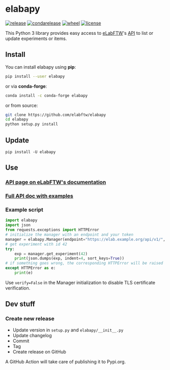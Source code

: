 # elabapy

[![release](https://img.shields.io/pypi/v/elabapy.svg)](https://pypi.org/project/elabapy/)
[![condarelease](https://anaconda.org/conda-forge/elabapy/badges/version.svg)](https://anaconda.org/conda-forge/elabapy)
[![wheel](https://img.shields.io/pypi/wheel/elabapy.svg)](https://pypi.org/project/elabapy/)
[![license](https://img.shields.io/pypi/l/elabapy.svg)](https://www.gnu.org/licenses/gpl-3.0.en.html)

This Python 3 library provides easy access to [eLabFTW](https://www.elabftw.net)'s [API](https://doc.elabftw.net/api.html) to list or update experiments or items.


## Install

You can install elabapy using **pip**:

~~~bash
pip install --user elabapy
~~~

or via **conda-forge**:

~~~bash
conda install -c conda-forge elabapy
~~~

or from source:

~~~bash
git clone https://github.com/elabftw/elabapy
cd elabapy
python setup.py install
~~~

## Update

    pip install -U elabapy

## Use

### [API page on eLabFTW's documentation](https://doc.elabftw.net/api.html)
### [Full API doc with examples](https://doc.elabftw.net/api/)

### Example script

~~~python
import elabapy
import json
from requests.exceptions import HTTPError
# initialize the manager with an endpoint and your token
manager = elabapy.Manager(endpoint="https://elab.example.org/api/v1/", token="3ca8...e14b")
# get experiment with id 42
try:
    exp = manager.get_experiment(42)
    print(json.dumps(exp, indent=4, sort_keys=True))
# if something goes wrong, the corresponding HTTPError will be raised
except HTTPError as e:
    print(e)
~~~

Use `verify=False` in the Manager initialization to disable TLS certificate verification.

## Dev stuff

### Create new release

* Update version in `setup.py` and `elabapy/__init__.py`
* Update changelog
* Commit
* Tag
* Create release on GitHub

A GitHub Action will take care of publishing it to Pypi.org.
